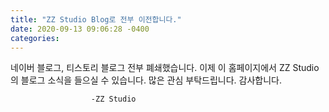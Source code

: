 ```yaml
---
title: "ZZ Studio Blog로 전부 이전합니다."
date: 2020-09-13 09:06:28 -0400
categories: 
---
```

네이버 블로그, 티스토리 블로그 전부 폐쇄했습니다.
이제 이 홈페이지에서 ZZ Studio의 블로그 소식을 들으실 수 있습니다.
많은 관심 부탁드립니다.
감사합니다.

                      -ZZ Studio
